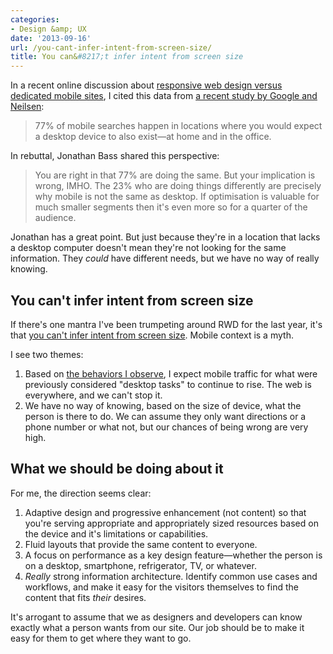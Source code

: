 ```yaml
---
categories:
- Design &amp; UX
date: '2013-09-16'
url: /you-cant-infer-intent-from-screen-size/
title: You can&#8217;t infer intent from screen size
---
```


In a recent online discussion about <a href="http://econsultancy.com/us/blog/63385-16-drop-dead-gorgeous-examples-of-mobile-design-inspiration#comments">responsive web design versus dedicated mobile sites</a>, I cited this data from <a href="http://www.google.com/think/research-studies/creating-moments-that-matter.html">a recent study by Google and Neilsen</a>:

<blockquote>
  77% of mobile searches happen in locations where you would expect a desktop device to also exist&mdash;at home and in the office.
</blockquote>

In rebuttal, Jonathan Bass shared this perspective:

<blockquote>
  You are right in that 77% are doing the same. But your implication is wrong, IMHO. The 23% who are doing things differently are precisely why mobile is not the same as desktop. If optimisation is valuable for much smaller segments then it's even more so for a quarter of the audience.
</blockquote>

<p>Jonathan has a great point. But just because they're in a location that lacks a desktop computer doesn't mean they're not looking for the same information. They <em>could</em> have different needs, but we have no way of really knowing.
<!--more--></p>

<h2>You can't infer intent from screen size</h2>

If there's one mantra I've been trumpeting around RWD for the last year, it's that <a href="https://gomakethings.com/content-parity-on-the-web/">you can't infer intent from screen size</a>. Mobile context is a myth.

I see two themes:

<ol>
<li>Based on <a href="https://gomakethings.com/adopting-a-dog-from-your-phone/">the behaviors I observe</a>, I expect mobile traffic for what were previously considered "desktop tasks" to continue to rise. The web is everywhere, and we can't stop it.</li>
<li>We have no way of knowing, based on the size of device, what the person is there to do. We can assume they only want directions or a phone number or what not, but our chances of being wrong are very high.</li>
</ol>

<h2>What we should be doing about it</h2>

For me, the direction seems clear:

<ol>
<li>Adaptive design and progressive enhancement (not content) so that you're serving appropriate and appropriately sized resources based on the device and it's limitations or capabilities.</li>
<li>Fluid layouts that provide the same content to everyone.</li>
<li>A focus on performance as a key design feature—whether the person is on a desktop, smartphone, refrigerator, TV, or whatever.</li>
<li><em>Really</em> strong information architecture. Identify common use cases and workflows, and make it easy for the visitors themselves to find the content that fits <em>their</em> desires.</li>
</ol>

It's arrogant to assume that we as designers and developers can know exactly what a person wants from our site. Our job should be to make it easy for them to get where they want to go.